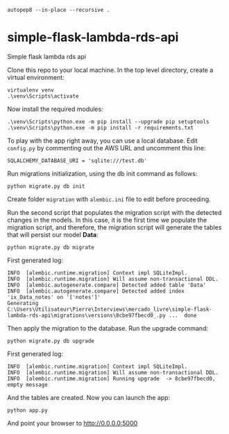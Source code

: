 ```
autopep8 --in-place --recursive .
```

# simple-flask-lambda-rds-api
Simple flask lambda rds api

Clone this repo to your local machine. In the top level directory, create a virtual environment:
```
virtualenv venv
.\venv\Scripts\activate
```
Now install the required modules:
```
.\venv\Scripts\python.exe -m pip install --upgrade pip setuptools
.\venv\Scripts\python.exe -m pip install -r requirements.txt
```


To play with the app right away, you can use a local database. Edit ```config.py``` by commenting out the AWS URL and uncomment this line:
```
SQLALCHEMY_DATABASE_URI = 'sqlite:///test.db'
```

Run migrations initialization, using the db init command as follows:
```
python migrate.py db init
```
Create folder `migration` with `alembic.ini` file to edit before proceeding.  

Run the second script that populates the migration script with the detected changes in the models. 
In this case, it is the first time we populate the migration script, and therefore, the
migration script will generate the tables that will persist our model **Data**:
```
python migrate.py db migrate 
```

First generated log:
```
INFO  [alembic.runtime.migration] Context impl SQLiteImpl.
INFO  [alembic.runtime.migration] Will assume non-transactional DDL.
INFO  [alembic.autogenerate.compare] Detected added table 'Data'
INFO  [alembic.autogenerate.compare] Detected added index 'ix_Data_notes' on '['notes']'
Generating C:\Users\Utilisateur\Pierre\Interviews\mercado_livre\simple-flask-lambda-rds-api\migrations\versions\8cbe97fbecd0_.py ...  done
```


Then apply the migration to the database. Run the upgrade command:
```
python migrate.py db upgrade
```

First generated log:
```
INFO  [alembic.runtime.migration] Context impl SQLiteImpl.
INFO  [alembic.runtime.migration] Will assume non-transactional DDL.
INFO  [alembic.runtime.migration] Running upgrade  -> 8cbe97fbecd0, empty message
```

And the tables are created.  Now you can launch the app:
```
python app.py
```
And point your browser to http://0.0.0.0:5000
